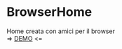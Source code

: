 # BrowserHome
Home creata con amici per il browser 
<br>
=> <a href="https://hersel.it/home">DEMO</a> <=

